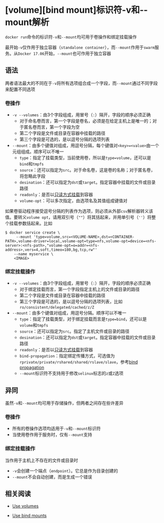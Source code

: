 
# [volume][bind mount]标识符-v和--mount解析

`docker run`命令的标识符`-v`和`--mount`均可用于卷操作和绑定挂载操作

最开始`-v`仅作用于独立容器（`standalone container`），而`--mount`作用于`swarm`服务。从`Docker 17.06`开始，`--mount`也可作用于独立容器

## 语法

两者语法最大的不同在于`-v`将所有选项组合成一个字段，而`--mount`通过不同字段来配置不同选项

### 卷操作

* `-v --volumes`：由3个字段组成，用冒号（`:`）隔开，字段的顺序必须正确
    * 对于命名卷而言，第一个字段是卷名，必须是在给定主机上是唯一的；对于匿名卷而言，第一个字段为空
    * 第二个字段是文件或目录在容器中挂载的路径
    * 第三个字段是可选的，是以逗号分隔的选项列表
* `--mount`：由多个键值对组成，用逗号分隔，每个键值对`<key>=<value>`由一个元组组成。顺序可以不唯一
    * `type`：指定了挂载类型，当前使用卷，所以是`type=volume`，还可以是`bind`和`tmpfs`
    * `source`：还可以指定为`src`。对于命名卷，这是卷的名称；对于匿名卷，将忽略此字段
    * `desination`：还可以指定为`dst`或`target`。指定容器中挂载的文件或目录路径
    * `readonly`：是否以[只读方式挂载](https://docs.docker.com/storage/volumes/#use-a-read-only-volume)到容器
    * `volume-opt`：可以多次指定，由选项名及其值组成键值对

如果卷驱动程序接受逗号分隔的列表作为选项，则必须从外部`csv`解析器转义该值。要转义`volume opt`，请用双引号（`""`）将其括起来，并用单引号（`''`）将整个挂载参数括起来。比如

```
$ docker service create \
     --mount 'type=volume,src=<VOLUME-NAME>,dst=<CONTAINER-PATH>,volume-driver=local,volume-opt=type=nfs,volume-opt=device=<nfs-server>:<nfs-path>,"volume-opt=o=addr=<nfs-address>,vers=4,soft,timeo=180,bg,tcp,rw"'
    --name myservice \
    <IMAGE>
```

### 绑定挂载操作

* `-v --volumes`：由3个字段组成，用冒号（`:`）隔开，字段的顺序必须正确
    * 对于绑定挂载而言，第一个字段指定主机上的文件或目录的路径
    * 第二个字段是文件或目录在容器中挂载的路径
    * 第三个字段是可选的，是以逗号分隔的选项列表，比如`ro/consistent/delegated/cached/z/Z`
* `--mount`：由多个键值对组成，用逗号分隔。顺序可以不唯一
    * `type`：指定了挂载类型，对于绑定挂载而言是`type=bind`，还可以是`volume`和`tmpfs`
    * `source`：还可以指定为`src`。指定了主机文件或目录的路径
    * `desination`：还可以指定为`dst`或`target`。指定容器中挂载的文件或目录路径
    * `readonly`：是否以[只读方式挂载](https://docs.docker.com/storage/volumes/#use-a-read-only-volume)到容器
    * `bind-propagation`：指定绑定传播方式，可选值为`rprivate/private/rshared/shared/rslave/slave`，参考[bind propagation](https://docs.docker.com/storage/bind-mounts/#configure-bind-propagation)
    * `--mount`标识符不支持用于修改`selinux`标志的`z`或`Z`选项

## 异同

虽然`-v`和`--mount`均可用于存储操作，但两者之间存在些许差异

### 卷操作

* 所有的卷操作选项均适用于`-v`和`--mount`标识符
* 当使用卷作用于服务时，仅有`--mount`支持

### 绑定挂载操作

当作用于主机上不存在的文件或目录时

* `-v`会创建一个端点（`endpoint`）。它总是作为目录创建的
* `--mount`不会自动创建，而是生成一个错误

## 相关阅读

* [Use volumes](https://docs.docker.com/storage/volumes/#choose-the--v-or---mount-flag)

* [Use bind mounts](https://docs.docker.com/storage/bind-mounts/#configure-bind-propagation)
